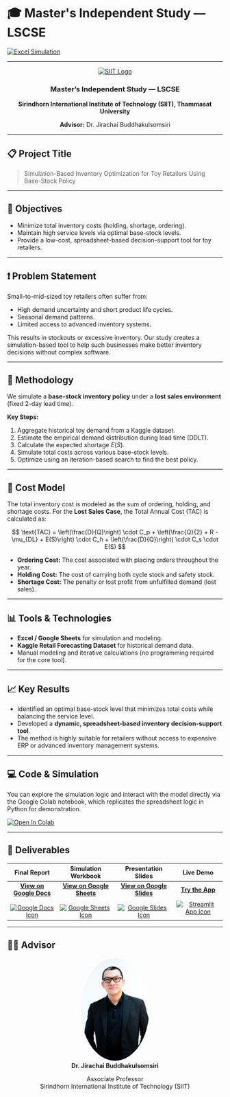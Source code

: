 # 🎓 Master's Independent Study — LSCSE

[![Excel Simulation](https://img.shields.io/badge/Tool-Excel-green?logo=microsoft-excel)](#)

---

<div align="center">
  <a href="https://www.siit.tu.ac.th/">
    <img src="https://admissions.siit.tu.ac.th/wp-content/uploads/2023/06/cropped-TU-SIIT1992-01.png" alt="SIIT Logo" width="400"/>
  </a>
  <h3>Master’s Independent Study — LSCSE</h3>
  <p><b>Sirindhorn International Institute of Technology (SIIT), Thammasat University</b></p>
  <p><b>Advisor:</b> Dr. Jirachai Buddhakulsomsiri</p>
</div>

---

## 📋 Project Title

> Simulation-Based Inventory Optimization for Toy Retailers Using Base-Stock Policy

---

## 🎯 Objectives

- Minimize total inventory costs (holding, shortage, ordering).
- Maintain high service levels via optimal base-stock levels.
- Provide a low-cost, spreadsheet-based decision-support tool for toy retailers.

---

## ❗ Problem Statement

Small-to-mid-sized toy retailers often suffer from:
- High demand uncertainty and short product life cycles.
- Seasonal demand patterns.
- Limited access to advanced inventory systems.

This results in stockouts or excessive inventory. Our study creates a simulation-based tool to help such businesses make better inventory decisions without complex software.

---

## 🧠 Methodology

We simulate a **base-stock inventory policy** under a **lost sales environment** (fixed 2-day lead time).

**Key Steps:**
1. Aggregate historical toy demand from a Kaggle dataset.
2. Estimate the empirical demand distribution during lead time (DDLT).
3. Calculate the expected shortage $E(S)$.
4. Simulate total costs across various base-stock levels.
5. Optimize using an iteration-based search to find the best policy.

---

## 🧮 Cost Model

The total inventory cost is modeled as the sum of ordering, holding, and shortage costs. For the **Lost Sales Case**, the Total Annual Cost (TAC) is calculated as:

$$
\text{TAC} = \left(\frac{D}{Q}\right) \cdot C_p + \left(\frac{Q}{2} + R - \mu_{DL} + E(S)\right) \cdot C_h + \left(\frac{D}{Q}\right) \cdot C_s \cdot E(S)
$$

- **Ordering Cost:** The cost associated with placing orders throughout the year.
- **Holding Cost:** The cost of carrying both cycle stock and safety stock.
- **Shortage Cost:** The penalty or lost profit from unfulfilled demand (lost sales).

---

## 📊 Tools & Technologies

- **Excel / Google Sheets** for simulation and modeling.
- **Kaggle Retail Forecasting Dataset** for historical demand data.
- Manual modeling and iterative calculations (no programming required for the core tool).

---

## 📈 Key Results

- Identified an optimal base-stock level that minimizes total costs while balancing the service level.
- Developed a **dynamic, spreadsheet-based inventory decision-support tool**.
- The method is highly suitable for retailers without access to expensive ERP or advanced inventory management systems.

---

## 💻 Code & Simulation

You can explore the simulation logic and interact with the model directly via the Google Colab notebook, which replicates the spreadsheet logic in Python for demonstration.

<a href="https://colab.research.google.com/drive/1nK3HDVqRV0LsUoBWYJ7xA5UpgMg--M_R?usp=sharing">
  <img src="https://colab.research.google.com/assets/colab-badge.svg" alt="Open In Colab"/>
</a>

---

## 📁 Deliverables

| Final Report | Simulation Workbook | Presentation Slides | Live Demo |
| :----------: | :-------------------: | :-------------------: | :-------------------: |
| **[View on Google Docs](https://docs.google.com/document/d/1Iq0yay1xUAMxYXiJTPcNNm_MyfQfmtbnR2q3RRzasLI/edit?usp=sharing)**<br><br><a href="https://docs.google.com/document/d/1Iq0yay1xUAMxYXiJTPcNNm_MyfQfmtbnR2q3RRzasLI/edit?usp=sharing"><img src="https://img.icons8.com/color/96/google-docs--v1.png" width="64" alt="Google Docs Icon"/></a> | **[View on Google Sheets](https://docs.google.com/document/d/1MVnRSyl920TafXntj-msazC_ynehwkGPZEsoxdlnYDw/edit?usp=sharing)**<br><br><a href="https://docs.google.com/spreadsheets/d/1xkvY5pgZ9h3RBFdfx8_XHcTr8V5JO7TQA7KUig3dHlQ/edit?usp=sharing"><img src="https://img.icons8.com/color/96/google-sheets.png" width="64" alt="Google Sheets Icon"/></a> | **[View on Google Slides](https://docs.google.com/presentation/d/1Y0cwvvE2SQW9rWCOFuLykTLfr5jwZksDlXM--qWKv28/edit?usp=sharing)**<br><br><a href="https://docs.google.com/presentation/d/1Y0cwvvE2SQW9rWCOFuLykTLfr5jwZksDlXM--qWKv28/edit?usp=sharing"><img src="https://img.icons8.com/color/96/google-slides.png" width="64" alt="Google Slides Icon"/></a> | **[Try the App](https://q39lp62yktkbytkghvnp9b.streamlit.app/)**<br><br><a href="https://q39lp62yktkbytkghvnp9b.streamlit.app/"><img src="https://img.icons8.com/color/96/rocket.png" width="64" alt="Streamlit App Icon"/></a> |

---

## 👨‍🏫 Advisor

<div align="center">
  <img src="https://github.com/flook25/-Independence-study/blob/main/Aj_ji.jpg" alt="Dr. Jirachai Buddhakulsomsiri" width="160" style="border-radius: 50%;"/>
  <br>
  <b>Dr. Jirachai Buddhakulsomsiri</b>
  <p>Associate Professor<br>Sirindhorn International Institute of Technology (SIIT)</p>
</div>
